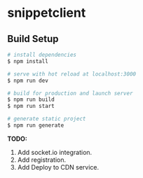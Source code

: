# snippetclient

## Build Setup

```bash
# install dependencies
$ npm install

# serve with hot reload at localhost:3000
$ npm run dev

# build for production and launch server
$ npm run build
$ npm run start

# generate static project
$ npm run generate
```
**TODO:**
1. Add socket.io integration.
2. Add registration.
3. Add Deploy to CDN service.
